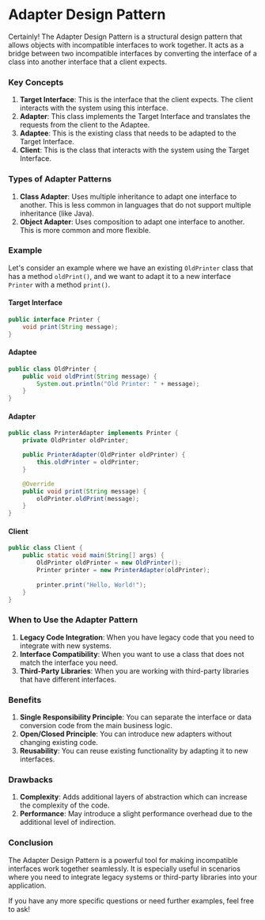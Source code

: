 # Adapter Design Pattern

Certainly! The Adapter Design Pattern is a structural design pattern that allows objects with incompatible interfaces to work together. It acts as a bridge between two incompatible interfaces by converting the interface of a class into another interface that a client expects.

### Key Concepts

1. **Target Interface**: This is the interface that the client expects. The client interacts with the system using this interface.
2. **Adapter**: This class implements the Target Interface and translates the requests from the client to the Adaptee.
3. **Adaptee**: This is the existing class that needs to be adapted to the Target Interface.
4. **Client**: This is the class that interacts with the system using the Target Interface.

### Types of Adapter Patterns

1. **Class Adapter**: Uses multiple inheritance to adapt one interface to another. This is less common in languages that do not support multiple inheritance (like Java).
2. **Object Adapter**: Uses composition to adapt one interface to another. This is more common and more flexible.

### Example

Let's consider an example where we have an existing `OldPrinter` class that has a method `oldPrint()`, and we want to adapt it to a new interface `Printer` with a method `print()`.

#### Target Interface

```java
public interface Printer {
    void print(String message);
}
```

#### Adaptee

```java
public class OldPrinter {
    public void oldPrint(String message) {
        System.out.println("Old Printer: " + message);
    }
}
```

#### Adapter

```java
public class PrinterAdapter implements Printer {
    private OldPrinter oldPrinter;

    public PrinterAdapter(OldPrinter oldPrinter) {
        this.oldPrinter = oldPrinter;
    }

    @Override
    public void print(String message) {
        oldPrinter.oldPrint(message);
    }
}
```

#### Client

```java
public class Client {
    public static void main(String[] args) {
        OldPrinter oldPrinter = new OldPrinter();
        Printer printer = new PrinterAdapter(oldPrinter);
        
        printer.print("Hello, World!");
    }
}
```

### When to Use the Adapter Pattern

1. **Legacy Code Integration**: When you have legacy code that you need to integrate with new systems.
2. **Interface Compatibility**: When you want to use a class that does not match the interface you need.
3. **Third-Party Libraries**: When you are working with third-party libraries that have different interfaces.

### Benefits

1. **Single Responsibility Principle**: You can separate the interface or data conversion code from the main business logic.
2. **Open/Closed Principle**: You can introduce new adapters without changing existing code.
3. **Reusability**: You can reuse existing functionality by adapting it to new interfaces.

### Drawbacks

1. **Complexity**: Adds additional layers of abstraction which can increase the complexity of the code.
2. **Performance**: May introduce a slight performance overhead due to the additional level of indirection.

### Conclusion

The Adapter Design Pattern is a powerful tool for making incompatible interfaces work together seamlessly. It is especially useful in scenarios where you need to integrate legacy systems or third-party libraries into your application.

If you have any more specific questions or need further examples, feel free to ask!
